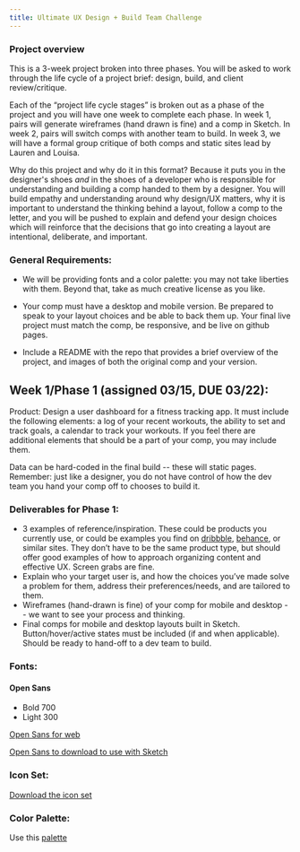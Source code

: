 ```yaml
---
title: Ultimate UX Design + Build Team Challenge
---
```


### Project overview

This is a 3-week project broken into three phases. You will be asked to work through the life cycle of a project brief: design, build, and client review/critique.

Each of the “project life cycle stages” is broken out as a phase of the project and you will have one week to complete each phase. In week 1, pairs will generate wireframes (hand drawn is fine) and a comp in Sketch. In week 2, pairs will switch comps with another team to build. In week 3, we will have a formal group critique of both comps and static sites lead by Lauren and Louisa.

Why do this project and why do it in this format? Because it puts you in the designer's shoes _and_ in the shoes of a developer who is responsible for understanding and building a comp handed to them by a designer. You will build empathy and understanding around why design/UX matters, why it is important to understand the thinking behind a layout, follow a comp to the letter, and you will be pushed to explain and defend your design choices which will reinforce that the decisions that go into creating a layout are intentional, deliberate, and important.

### General Requirements:

- We will be providing fonts and a color palette: you may not take liberties with them. Beyond that, take as much creative license as you like.

 - Your comp must have a desktop and mobile version. Be prepared to speak to your layout choices and be able to back them up.
Your final live project must match the comp, be responsive, and be live on github pages.

 - Include a README with the repo that provides a brief overview of the project, and images of both the original comp and your version.


## Week 1/Phase 1 (assigned 03/15, DUE 03/22):

Product: Design a user dashboard for a fitness tracking app. It must include the following elements: a log of your recent workouts, the ability to set and track goals, a calendar to track your workouts. If you feel there are additional elements that should be a part of your comp, you may include them.

Data can be hard-coded in the final build -- these will static pages. Remember: just like a designer, you do not have control of how the dev team you hand your comp off to chooses to build it.

### Deliverables for Phase 1:

 - 3 examples of reference/inspiration. These could be products you currently use, or could be examples you find on [dribbble](https://dribbble.com/), [behance](https://www.behance.net/), or similar sites. They don’t have to be the same product type, but should offer good examples of how to approach organizing content and effective UX. Screen grabs are fine.
 - Explain who your target user is, and how the choices you’ve made solve a problem for them, address their preferences/needs, and are tailored to them.
 - Wireframes (hand-drawn is fine) of your comp for mobile and desktop -- we want to see your process and thinking.
 - Final comps for mobile and desktop layouts built in Sketch. Button/hover/active states must be included (if and when applicable). Should be ready to hand-off to a dev team to build.

<!-- ## Week 2/Phase 2 (assigned 03/22, DUE 03/29):

### Deliverables for Phase 2:

- The static site pushed up and live on github pages. It should be fully responsive and match the comp.
- A comprehensive ReadMe in the Build Team’s project repo. It must include:
Screen Grabs of your final live site to compare with the original comp.
- An overview outlining your approach to building the comp.
- This ReadMe will be a collaborative effort between the Design and Build Teams to make sure all the information and thinking is covered. Therefore, it must have the following from the Design Team:
  - 3 examples of reference/inspiration. These could be products you currently use, or could be examples you find on dribbble, behance, or similar sites. They don’t have to be the same product type, but should offer good examples of how to approach organizing content and effective UX. Screen grabs are fine.
  - Explain who your target user is, and how the choices you’ve made solve a problem for them, address their preferences/needs, and are tailored to them.
  - Wireframes (hand-drawn is fine) of your comp for mobile and desktop -- we want to see your process and thinking.
  - Final comps for mobile and desktop layouts built in Sketch. Button/hover/active states must be included (if and when applicable). -->


### Fonts:

#### Open Sans

- Bold 700
- Light 300

[Open Sans for web](https://fonts.google.com/specimen/Open+Sans)

[Open Sans to download to use with Sketch](https://drive.google.com/drive/folders/0B_lPnjyMN6-CSzF5bGVpZXJPM2s?usp=sharing)

### Icon Set:

[Download the icon set](https://www.sketchappsources.com/free-source/2039-basic-icons-sketch-freebie-resource.html)

### Color Palette:

Use this [palette](https://coolors.co/b8d8d8-7a9e9f-4f6367-eef5db-fe5f55)
